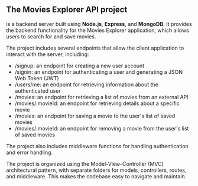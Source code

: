 ## The Movies Explorer API project 
is a backend server built using **Node.js**, **Express**, and **MongoDB**. It provides the backend functionality for the Movies Explorer application, which allows users to search for and save movies.

The project includes several endpoints that allow the client application to interact with the server, including:

* /signup: an endpoint for creating a new user account
* /signin: an endpoint for authenticating a user and generating a JSON Web Token (JWT)
* /users/me: an endpoint for retrieving information about the authenticated user
* /movies: an endpoint for retrieving a list of movies from an external API
* /movies/:movieId: an endpoint for retrieving details about a specific movie
* /movies: an endpoint for saving a movie to the user's list of saved movies
* /movies/:movieId: an endpoint for removing a movie from the user's list of saved movies

The project also includes middleware functions for handling authentication and error handling.

The project is organized using the Model-View-Controller (MVC) architectural pattern, with separate folders for models, controllers, routes, and middleware. This makes the codebase easy to navigate and maintain.
